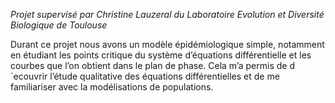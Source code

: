 _Projet supervisé par Christine Lauzeral du Laboratoire Evolution et Diversité Biologique 
de Toulouse_

Durant ce projet nous avons un modèle épidémiologique simple, notamment en étudiant les
points critique du système d’équations différentielle et les courbes que l’on obtient dans le
plan de phase. Cela m’a permis de d´ecouvrir l’étude qualitative des équations différentielles
et de me familiariser avec la modélisations de populations.



